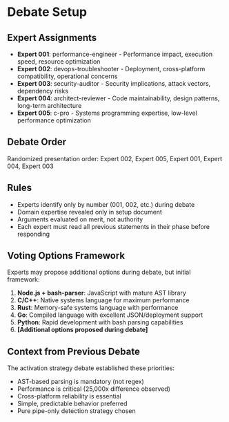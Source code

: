 # Debate Setup

## Expert Assignments
- **Expert 001**: performance-engineer - Performance impact, execution speed, resource optimization
- **Expert 002**: devops-troubleshooter - Deployment, cross-platform compatibility, operational concerns
- **Expert 003**: security-auditor - Security implications, attack vectors, dependency risks
- **Expert 004**: architect-reviewer - Code maintainability, design patterns, long-term architecture
- **Expert 005**: c-pro - Systems programming expertise, low-level performance optimization

## Debate Order
Randomized presentation order: Expert 002, Expert 005, Expert 001, Expert 004, Expert 003

## Rules
- Experts identify only by number (001, 002, etc.) during debate
- Domain expertise revealed only in setup document
- Arguments evaluated on merit, not authority
- Each expert must read all previous statements in their phase before responding

## Voting Options Framework
Experts may propose additional options during debate, but initial framework:
1. **Node.js + bash-parser**: JavaScript with mature AST library
2. **C/C++**: Native systems language for maximum performance
3. **Rust**: Memory-safe systems language with performance
4. **Go**: Compiled language with excellent JSON/deployment support
5. **Python**: Rapid development with bash parsing capabilities
6. **[Additional options proposed during debate]**

## Context from Previous Debate
The activation strategy debate established these priorities:
- AST-based parsing is mandatory (not regex)
- Performance is critical (25,000x difference observed)
- Cross-platform reliability is essential
- Simple, predictable behavior preferred
- Pure pipe-only detection strategy chosen